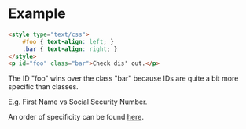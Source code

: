 # Example
~~~html
<style type="text/css">
	#foo { text-align: left; }
	.bar { text-align: right; }
</style>
<p id="foo" class="bar">Check dis' out.</p>
~~~
The ID "foo" wins over the class "bar" because IDs are quite a bit more specific than classes.

E.g. First Name vs Social Security Number.

An order of specificity can be found [here](http://cssspecificity.com/).